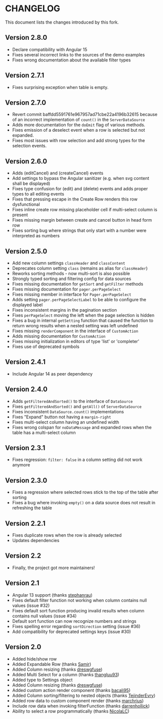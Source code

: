 # CHANGELOG

This document lists the changes introduced by this fork.

## Version 2.8.0

* Declare compatibility with Angular 15
* Fixes several incorrect links to the sources of the demo examples
* Fixes wrong documentation about the available filter types

## Version 2.7.1

* Fixes surprising exception when table is empty.

## Version 2.7.0

* Revert commit baffdd5591761e967957ad71cbe22a4196b32615 because of
  an incorrect implementation of `count()` in the `ServerDataSource` 
* Adds more documentation for the `doEmit` flag of various methods.
* Fixes emission of a deselect event when a row is selected but not expanded.
* Fixes most issues with row selection and add strong types for the selection events.

## Version 2.6.0

* Adds (editCancel) and (createCancel) events
* Add settings to bypass the Angular sanitizer (e.g. when svg content shall be displayed)
* Fixes type confusion for (edit) and (delete) events and adds proper types to all editing events
* Fixes that pressing escape in the Create Row renders this row dysfunctional
* Fixes inline create row missing placeholder cell if multi-select column is present
* Fixes missing margin between create and cancel button in head form row
* Fixes sorting bug where strings that only start with a number were interpreted as numbers

## Version 2.5.0

* Add new column settings `classHeader` and `classContent`
* Deprecates column setting `class` (remains as alias for `classHeader`)
* Reworks sorting methods - now multi-sort is also possible
* Strongly typed sorting and filtering config for data sources
* Fixes missing documentation for `getSort` and `getFilter` methods
* Fixes missing documentation for `pager.perPageSelect`
* Fixes missing member in interface for `Pager.perPageSelect`
* Adds setting `pager.perPageSelectLabel` to be able to configure the displayed label
* Fixes inconsistent margins in the pagination section
* Fixes `perPageSelect` moving the left when the page selection is hidden
* Fixes a bug in internal `getSetting` function that caused the function to return wrong results when a nested setting was left undefined
* Fixes missing `renderComponent` in the interface of `CustomAction`
* Adds missing documentation for `CustomAction`
* Fixes missing initialization in editors of type 'list' or 'completer'
* Fixes use of deprecated symbols

## Version 2.4.1

* Include Angular 14 as peer dependency 

## Version 2.4.0

* Adds `getFilteredAndSorted()` to the interface of `DataSource`
* Fixes `getFilteredAndSorted()` and `getAll()` of `ServerDataSource`
* Fixes inconsistent `DataSource.count()` implementations
* Fixes "Expand" button not having a `margin-right`
* Fixes multi-select column having an undefined width
* Fixes wrong colspan for `noDataMessage` and expanded rows when the table has a multi-select column

## Version 2.3.1

* Fixes regression: `filter: false` in a column setting did not work anymore

## Version 2.3.0

* Fixes a regression where selected rows stick to the top of the table after sorting
* Fixes a bug where invoking `empty()` on a data source does not result in refreshing the table

## Version 2.2.1

* Fixes duplicate rows when the row is already selected
* Updates dependencies

## Version 2.2

* Finally, the project got more maintainers!

## Version 2.1

* Angular 13 support (thanks [stephanrau](https://github.com/stephanrauh))
* Fixes default filter function not working when column contains null values (issue #32)
* Fixes default sort function producing invalid results when column contains null values (issue #34)
* Default sort function can now recognize numbers and strings
* Fixes spelling error regarding `sortDirection` setting (issue #36)
* Add compatibility for deprecated settings keys (issue #30)

## Version 2.0

* Added hide/show row
* Added Expandable Row (thanks [Samir](https://github.com/mominsamir))
* Added Column resizing (thanks [dreswgfuse](https://github.com/dreswgfuse))
* Added Multi Select for a column (thanks [thangluu93](https://github.com/thangluu93))
* Added type to Settings object
* Added Column resizing (thanks [dreswgfuse](https://github.com/dreswgfuse))
* Added custom action render component (thanks [bacali95](https://github.com/bacali95))
* Added Column sorting/filtering to nested objects (thanks [TejinderEvry](https://github.com/TejinderEvry))
* Added row data to custom component render (thanks [marchrius](https://github.com/marchrius))
* Include row data when invoking filterFunction (thanks [darrenhollick](https://github.com/darrenhollick))
* Ability to select a row programmatically (thanks [NicolaLC](https://github.com/NicolaLC))
